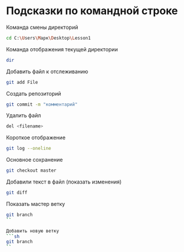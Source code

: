 # Подсказки по командной строке

Команда смены директорий
```sh
cd C:\Users\Марк\Desktop\Lesson1
```

Команда отображения текущей директории
```sh
dir
```

Добавить файл к отслеживанию
```sh
git add File
```

Создать репозиторий
```sh
git commit -m "комментарий"
```

Удалить файл
```sh
del <filename>
```


Короткое отображение
```sh
git log --oneline
```

Основное сохранение
```sh
git checkout master
```

Добавили текст в файл (показать изменения)
```sh
git diff
```

Показать мастер ветку
```sh
git branch
``

Добавить новую ветку
```sh
git branch 
``